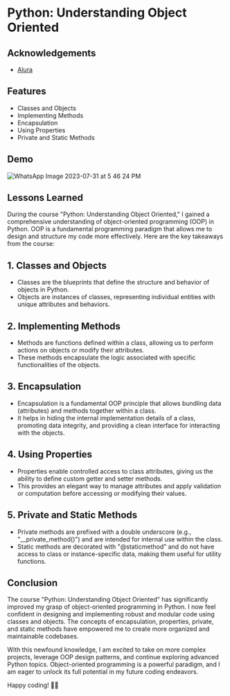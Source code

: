 
# Python: Understanding Object Oriented





## Acknowledgements

 - [Alura](https://cursos.alura.com.br/course/python-3-avancando-na-linguagem)



## Features

- Classes and Objects
- Implementing Methods
- Encapsulation
- Using Properties
- Private and Static Methods
## Demo 

![WhatsApp Image 2023-07-31 at 5 46 24 PM](https://github.com/tiagoc0sta/oo_alura/assets/63982700/73556d34-ac2a-4096-be2d-31a435157f9c)

## Lessons Learned 
During the course "Python: Understanding Object Oriented," I gained a comprehensive understanding of object-oriented programming (OOP) in Python. OOP is a fundamental programming paradigm that allows me to design and structure my code more effectively. Here are the key takeaways from the course:

## 1. Classes and Objects

- Classes are the blueprints that define the structure and behavior of objects in Python.
- Objects are instances of classes, representing individual entities with unique attributes and behaviors.

## 2. Implementing Methods

- Methods are functions defined within a class, allowing us to perform actions on objects or modify their attributes.
- These methods encapsulate the logic associated with specific functionalities of the objects.

## 3. Encapsulation

- Encapsulation is a fundamental OOP principle that allows bundling data (attributes) and methods together within a class.
- It helps in hiding the internal implementation details of a class, promoting data integrity, and providing a clean interface for interacting with the objects.

## 4. Using Properties

- Properties enable controlled access to class attributes, giving us the ability to define custom getter and setter methods.
- This provides an elegant way to manage attributes and apply validation or computation before accessing or modifying their values.

## 5. Private and Static Methods

- Private methods are prefixed with a double underscore (e.g., "__private_method()") and are intended for internal use within the class.
- Static methods are decorated with "@staticmethod" and do not have access to class or instance-specific data, making them useful for utility functions.

## Conclusion

The course "Python: Understanding Object Oriented" has significantly improved my grasp of object-oriented programming in Python. I now feel confident in designing and implementing robust and modular code using classes and objects. The concepts of encapsulation, properties, private, and static methods have empowered me to create more organized and maintainable codebases.

With this newfound knowledge, I am excited to take on more complex projects, leverage OOP design patterns, and continue exploring advanced Python topics. Object-oriented programming is a powerful paradigm, and I am eager to unlock its full potential in my future coding endeavors.


Happy coding! 🚀🐍
